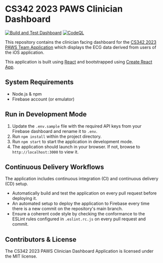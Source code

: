 # CS342 2023 PAWS Clinician Dashboard

[![Build and Test Dashboard](https://github.com/CS342/2023-PAWS-Dashboard/actions/workflows/build-and-test-dashboard.yml/badge.svg)](https://github.com/CS342/2023-PAWS-Dashboard/actions/workflows/build-and-test-dashboard.yml)
[![CodeQL](https://github.com/CS342/2023-PAWS-Dashboard/actions/workflows/codeql.yml/badge.svg)](https://github.com/CS342/2023-PAWS-Dashboard/actions/workflows/codeql.yml)

This repository contains the clinician facing dashboard for the [CS342 2023 PAWS Team Application](https://github.com/CS342/2023-PAWS) which displays the ECG data derived from users of the iOS application.

This application is built using [React](https://react.dev/) and bootstrapped using [Create React App](https://create-react-app.dev/).

## System Requirements

- Node.js & npm
- Firebase account (or emulator)

## Run in Development Mode

1. Update the `.env.sample` file with the required API keys from your Firebase dashboard and rename it to `.env`.
2. Run `npm install` within the project directory.
3. Run `npm start` to start the application in development mode.
4. The application should launch in your browser. If not, browse to `http://localhost:3000` to view it.

## Continuous Delivery Workflows

The application includes continuous integration (CI) and continuous delivery (CD) setup.
- Automatically build and test the application on every pull request before deploying it.
- An automated setup to deploy the application to Firebase every time there is a new commit on the repository's main branch.
- Ensure a coherent code style by checking the conformance to the ESLint rules configured in `.eslint.rc.js` on every pull request and commit.


## Contributors & License

The CS342 2023 PAWS Clinician Dashboard Application is licensed under the MIT license.
